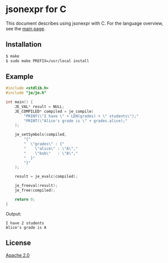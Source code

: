 # jsonexpr for C

This document describes using jsonexpr with C.
For the language overview, see the [main page](https://github.com/markuskimius/jsonexpr).


## Installation

```bash
$ make
$ sudo make PREFIX=/usr/local install
```


## Example

```c
#include <stdlib.h>
#include "je/je.h"

int main() {
    JE_VAL* result = NULL;
    JE_COMPILED* compiled = je_compile(
        "PRINT(\"I have \" + LEN(grades) + \" students\");"
        "PRINT(\"Alice's grade is \" + grades.alice);"
    );

    je_setSymbols(compiled,
        "{"
        "  \"grades\" : {"
        "    \"alice\" : \"A\","
        "    \"bob\"   : \"B\","
        "  }"
        "}"
    );

    result = je_evalc(compiled);

    je_freeval(result);
    je_free(compiled);

    return 0;
}
```

Output:

```
I have 2 students
Alice's grade is A
```


## License

[Apache 2.0](https://github.com/markuskimius/jsonexpr/blob/main/LICENSE)

